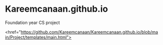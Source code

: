 # Kareemcanaan.github.io
Foundation year CS project

<href="https://github.com/Kareemcanaan/Kareemcanaan.github.io/blob/main/Project/templates/main.html">


